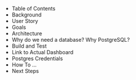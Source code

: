 - Table of Contents
- Background
- User Story
- Goals
- Architecture
- Why do we need a database? Why PostgreSQL?
- Build and Test
- Link to Actual Dashboard
- Postgres Credentials
- How To ...
- Next Steps

